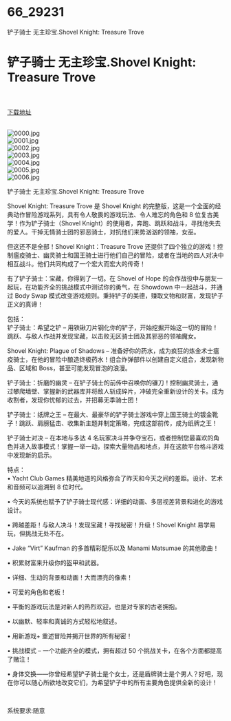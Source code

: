 # 66_29231
铲子骑士 无主珍宝.Shovel Knight: Treasure Trove
# 铲子骑士 无主珍宝.Shovel Knight: Treasure Trove
 <br/></br>
[下载地址](https://www.switch520.cc/article/29231 "下载地址")
<br/></br>

<p><img title="0000.jpg" src="https://www.switch520.cc/muke_img/2022_04_07_04b9766da4936.jpg" alt="0000.jpg"><br>
<img title="0001.jpg" src="https://www.switch520.cc/muke_img/2022_04_07_7ea4c0b70b00d.jpg" alt="0001.jpg"><br>
<img title="0002.jpg" src="https://www.switch520.cc/muke_img/2022_04_07_d6a71de9d8836.jpg" alt="0002.jpg"><br>
<img title="0003.jpg" src="https://www.switch520.cc/muke_img/2022_04_07_0073b9ba96616.jpg" alt="0003.jpg"><br>
<img title="0004.jpg" src="https://www.switch520.cc/muke_img/2022_04_07_fe45aeaddb0ed.jpg" alt="0004.jpg"><br>
<img title="0005.jpg" src="https://www.switch520.cc/muke_img/2022_04_07_4231dc445bbf6.jpg" alt="0005.jpg"><br>
<img title="0006.jpg" src="https://www.switch520.cc/muke_img/2022_04_07_e7aa81762cba8.jpg" alt="0006.jpg"></p>
<p>铲子骑士 无主珍宝.Shovel Knight: Treasure Trove</p>
<p>Shovel Knight: Treasure Trove 是 Shovel Knight 的完整版，这是一个全面的经典动作冒险游戏系列，具有令人敬畏的游戏玩法、令人难忘的角色和 8 位复古美学！作为铲子骑士（Shovel Knight）的使用者，奔跑、跳跃和战斗，寻找他失去的爱人。干掉无情骑士团的邪恶骑士，对抗他们来势汹汹的领袖，女巫。</p>
<p>但这还不是全部！Shovel Knight：Treasure Trove 还提供了四个独立的游戏！控制瘟疫骑士、幽灵骑士和国王骑士进行他们自己的冒险，或者在当地的四人对决中相互战斗。他们共同构成了一个宏大而宏大的传奇！</p>
<p>有了铲子骑士：宝藏，你得到了一切。在 Shovel of Hope 的合作战役中与朋友一起玩，在功能齐全的挑战模式中测试你的勇气，在 Showdown 中一起战斗，并通过 Body Swap 模式改变游戏规则。秉持铲子的美德，赚取文物和财富，发现铲子正义的真谛！</p>
<p>包括：<br>
铲子骑士：希望之铲 – 用铁锹刀片钢化你的铲子，开始挖掘开始这一切的冒险！跳跃、与敌人作战并发现宝藏，以击败无区骑士团及其邪恶的领袖魔女。</p>
<p>Shovel Knight: Plague of Shadows – 准备好你的药水，成为疯狂的炼金术士瘟疫骑士，在他的冒险中酿造终极药水！组合炸弹部件以创建自定义组合，发现新物品、区域和 Boss，甚至可能发现冒泡的浪漫。</p>
<p>铲子骑士：折磨的幽灵 – 在铲子骑士的前传中召唤你的镰刀！控制幽灵骑士，通过攀爬墙壁、掌握新的武器库并将敌人斩成碎片，冲破完全重新设计的关卡。成为收割者，发现你忧郁的过去，并招募无季骑士团！</p>
<p>铲子骑士：纸牌之王 – 在最大、最豪华的铲子骑士游戏中穿上国王骑士的镀金靴子！跳跃、肩膀猛击、收集新主题并制定策略，完成这部前传，成为纸牌之王！</p>
<p>铲子骑士对决 – 在本地与多达 4 名玩家决斗并争夺宝石，或者控制您最喜欢的角色并进入故事模式！掌握一举一动，探索大量物品和地点，并在这款平台格斗游戏中发现新的启示。</p>
<p>特点：<br>
• Yacht Club Games 精美地道的风格弥合了昨天和今天之间的差距。设计、艺术和音频可以追溯到 8 位时代。</p>
<p>• 今天的系统也赋予了铲子骑士现代感：详细的动画、多层视差背景和进化的游戏设计。</p>
<p>• 跨越差距！与敌人决斗！发现宝藏！寻找秘密！升级！Shovel Knight 易学易玩，但挑战无处不在。</p>
<p>• Jake “Virt” Kaufman 的多首精彩配乐以及 Manami Matsumae 的其他歌曲！</p>
<p>• 积累财富来升级你的盔甲和武器。</p>
<p>• 详细、生动的背景和动画！大而漂亮的像素！</p>
<p>• 可爱的角色和老板！</p>
<p>• 平衡的游戏玩法是对新人的热烈欢迎，也是对专家的古老拥抱。</p>
<p>• 以幽默、轻率和真诚的方式轻松地叙述。</p>
<p>• 用新游戏+ 重述冒险并揭开世界的所有秘密！</p>
<p>• 挑战模式 – 一个功能齐全的模式，拥有超过 50 个挑战关卡，在各个方面都提高了赌注！</p>
<p>• 身体交换——你曾经希望铲子骑士是个女士，还是盾牌骑士是个男人？好吧，现在你可以随心所欲地改变它们，为希望铲子中的所有主要角色提供全新的设计！</p>
<p>&nbsp;</p>
<p>系统要求:随意</p>



